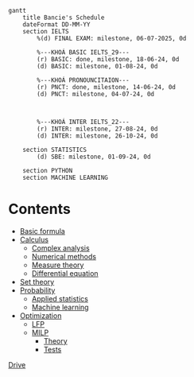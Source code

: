 
```mermaid
gantt
    title Bancie's Schedule
    dateFormat DD-MM-YY
    section IELTS
        %(d) FINAL EXAM: milestone, 06-07-2025, 0d

        %---KHOÁ BASIC IELTS_29---
        (r) BASIC: done, milestone, 18-06-24, 0d
        (d) BASIC: milestone, 01-08-24, 0d

        %---KHOÁ PRONOUNCITAION---
        (r) PNCT: done, milestone, 14-06-24, 0d
        (d) PNCT: milestone, 04-07-24, 0d



        %---KHOÁ INTER IELTS_22---
        (r) INTER: milestone, 27-08-24, 0d
        (d) INTER: milestone, 26-10-24, 0d

    section STATISTICS
        (d) SBE: milestone, 01-09-24, 0d

    section PYTHON
    section MACHINE LEARNING
```

# Contents
- [Basic formula](https://github.com/S-ROLL/notebook.maths/blob/main/Maths/BASIC-FORMULA/basic.ipynb)
- [Calculus]()
  - [Complex analysis](https://github.com/S-ROLL/notebook.maths/blob/main/Maths/CALCULUS/Complex-Analysis/ca.ipynb)
  - [Numerical methods](https://github.com/S-ROLL/notebook.maths/blob/main/Maths/CALCULUS/Numerical-Methods/nm.ipynb)
  - [Measure theory](https://github.com/S-ROLL/notebook.maths/blob/main/Maths/CALCULUS/Measure-theory/measure.ipynb)
  - [Differential equation](https://github.com/S-ROLL/notebook.maths/blob/main/Maths/CALCULUS/Differential-equation/differential.ipynb)
- [Set theory](https://github.com/S-ROLL/notebook.maths/blob/main/Maths/NUMBER-THEORY/Set-theory/set-theory.ipynb)
- [Probability]()
  - [Applied statistics](https://github.com/S-ROLL/notebook.maths/blob/main/Maths/PROBABILITY/Applied-Statistics/advance/advance-AS.ipynb)
  - [Machine learning](https://github.com/S-ROLL/notebook.maths/blob/main/Maths/PROBABILITY/Machine-Learning/ml.ipynb)
- [Optimization]()
  - [LFP](https://github.com/S-ROLL/notebook.maths/blob/main/NCKH/LFP/theory/LFP.ipynb)
  - [MILP]()
    - [Theory](https://github.com/S-ROLL/notebook.maths/blob/main/NCKH/MILP/theory/nckh.ipynb)
    - [Tests](https://github.com/S-ROLL/notebook.maths/blob/main/NCKH/MILP/tests/test_nckh.ipynb)

[Drive](https://drive.google.com/drive/u/1/folders/1HARdf9ZS6k-OPniwOIoeQKNms1sTe28c)
